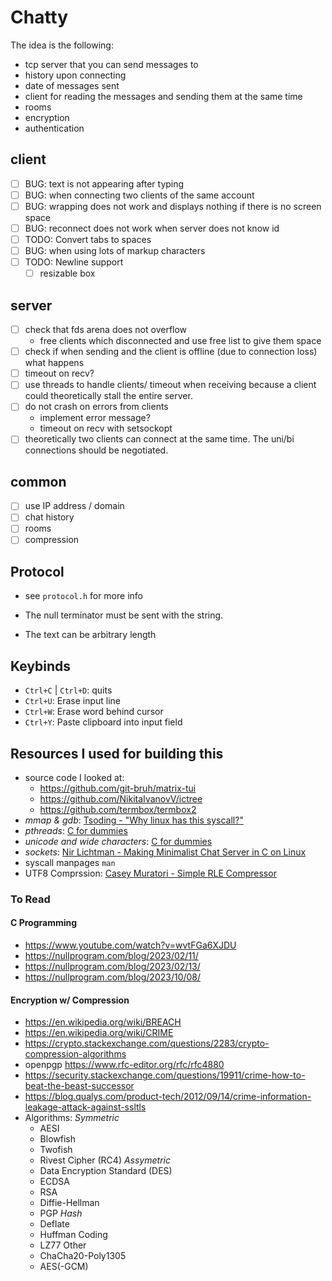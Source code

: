 # Chatty
The idea is the following:
- tcp server that you can send messages to
- history upon connecting
- date of messages sent
- client for reading the messages and sending them at the same time
- rooms
- encryption
- authentication

## client
- [ ] BUG: text is not appearing after typing
- [ ] BUG: when connecting two clients of the same account
- [ ] BUG: wrapping does not work and displays nothing if there is no screen space
- [ ] BUG: reconnect does not work when server does not know id
- [ ] TODO: Convert tabs to spaces
- [ ] BUG: when using lots of markup characters
- [ ] TODO: Newline support
    - [ ] resizable box

## server
- [ ] check that fds arena does not overflow
    - free clients which disconnected and use free list to give them space
- [ ] check if when sending and the client is offline (due to connection loss) what happens
- [ ] timeout on recv?
- [ ] use threads to handle clients/ timeout when receiving because a client could theoretically
  stall the entire server.
- [ ] do not crash on errors from clients
    - implement error message?
    - timeout on recv with setsockopt
- [ ] theoretically two clients can connect at the same time.  The uni/bi connections should be
      negotiated.

## common
- [ ] use IP address / domain
- [ ] chat history
- [ ] rooms
- [ ] compression

## Protocol
- see `protocol.h` for more info

- The null terminator must be sent with the string.
- The text can be arbitrary length

## Keybinds
- `Ctrl+C` | `Ctrl+D`: quits
- `Ctrl+U`: Erase input line
- `Ctrl+W`: Erase word behind cursor
- `Ctrl+Y`: Paste clipboard into input field

## Resources I used for building this
- source code I looked at:
    - https://github.com/git-bruh/matrix-tui
    - https://github.com/NikitaIvanovV/ictree
    - https://github.com/termbox/termbox2
- *mmap & gdb*: [Tsoding - "Why linux has this syscall?" ](https://youtu.be/sFYFuBzu9Ow?si=CX32IzFVA8OPDZvS)
- *pthreads*: [C for dummies](https://c-for-dummies.com/blog/?p=5365)
- *unicode and wide characters*: [C for dummies](https://c-for-dummies.com/blog/?p=2578)
- *sockets*: [Nir Lichtman - Making Minimalist Chat Server in C on Linux](https://www.youtube.com/watch?v=gGfTjKwLQxY)
- syscall manpages `man`
- UTF8 Comprssion: [Casey Muratori - Simple RLE Compressor](https://www.youtube.com/watch?v=kikLEdc3C1c&t=6312s)

### To Read
#### C Programming
- https://www.youtube.com/watch?v=wvtFGa6XJDU
- https://nullprogram.com/blog/2023/02/11/
- https://nullprogram.com/blog/2023/02/13/
- https://nullprogram.com/blog/2023/10/08/
#### Encryption w/ Compression
- https://en.wikipedia.org/wiki/BREACH
- https://en.wikipedia.org/wiki/CRIME
- https://crypto.stackexchange.com/questions/2283/crypto-compression-algorithms
- openpgp https://www.rfc-editor.org/rfc/rfc4880
- https://security.stackexchange.com/questions/19911/crime-how-to-beat-the-beast-successor
- https://blog.qualys.com/product-tech/2012/09/14/crime-information-leakage-attack-against-ssltls
- Algorithms:
    *Symmetric*
    - AESI
    - Blowfish
    - Twofish
    - Rivest Cipher (RC4)
    *Assymetric*
    - Data Encryption Standard (DES)
    - ECDSA
    - RSA
    - Diffie-Hellman
    - PGP
    _Hash_
    - Deflate
    - Huffman Coding
    - LZ77
    Other
    - ChaCha20-Poly1305
    - AES(-GCM)
